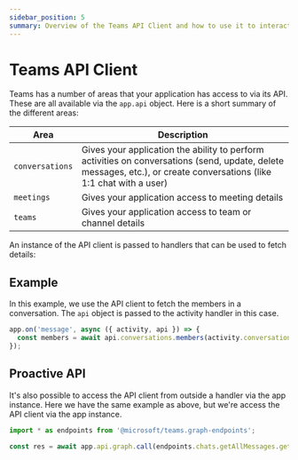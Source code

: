 ```yaml
---
sidebar_position: 5
summary: Overview of the Teams API Client and how to use it to interact with conversations, meetings, and teams in your application.
---
```


# Teams API Client

Teams has a number of areas that your application has access to via its API. These are all available via the `app.api` object. Here is a short summary of the different areas:

| Area | Description |
|------|-------------|
| `conversations` | Gives your application the ability to perform activities on conversations (send, update, delete messages, etc.), or create conversations (like 1:1 chat with a user) |
| `meetings` | Gives your application access to meeting details |
| `teams` | Gives your application access to team or channel details |


An instance of the API client is passed to handlers that can be used to fetch details:

## Example

In this example, we use the API client to fetch the members in a conversation. The `api` object is passed to the activity handler in this case.

```typescript
app.on('message', async ({ activity, api }) => {
  const members = await api.conversations.members(activity.conversation.id).get();
});
```

## Proactive API

It's also possible to access the API client from outside a handler via the app instance. Here we have the same example as above, but we're access the API client via the app instance.

```typescript
import * as endpoints from '@microsoft/teams.graph-endpoints';

const res = await app.api.graph.call(endpoints.chats.getAllMessages.get);
```



